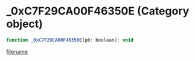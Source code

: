 # _0xC7F29CA00F46350E (Category object)

```js
function _0xC7F29CA00F46350E(p0: boolean): void
```

[filename](_0xC7F29CA00F46350E_m.md ':include')